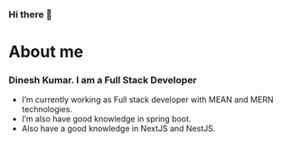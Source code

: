 ### Hi there 👋

<!--
**DineshNKumar/DIneshNKumar** is a ✨ _special_ ✨ repository because its `README.md` (this file) appears on your GitHub profile.

Here are some ideas to get you started:

- 🔭 I’m currently working on ...
- 🌱 I’m currently learning ...
- 👯 I’m looking to collaborate on ...
- 🤔 I’m looking for help with ...
- 💬 Ask me about ...
- 📫 How to reach me: ...
- 😄 Pronouns: ...
- ⚡ Fun fact: ...
-->
# About me 
### Dinesh Kumar. I am a Full Stack Developer
- I’m currently working as Full stack developer with MEAN and MERN technologies. 
- I’m also have good knowledge in spring boot. 
- Also have a good knowledge in NextJS and NestJS.
